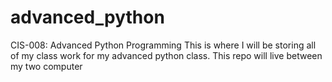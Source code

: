 # advanced_python
CIS-008: Advanced Python Programming
This is where I will be storing all of my class work for my advanced python class. This repo will live between my two computer
